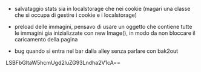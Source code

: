 - salvataggio stats sia in localstorage che nei cookie (magari una classe che si occupa di gestire i cookie e i localstorage)

- preload delle immagini, pensavo di usare un oggetto che contiene tutte le immagini gia inizializzate con new Image(), in modo da non bloccare il caricamento della pagina

- bug quando si entra nel bar dalla alley senza parlare con bak2out

LSBFbGltaW5hcmUgd2luZG93Lndha2V1cA==
